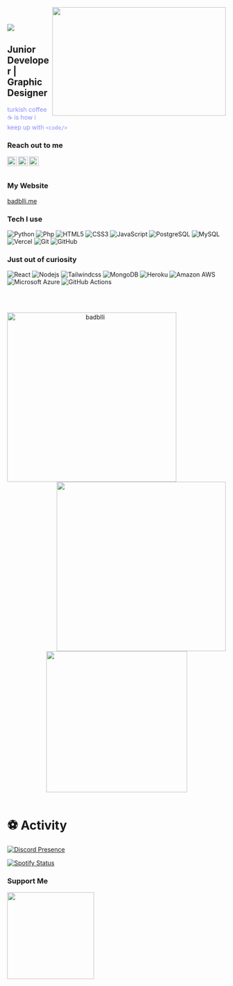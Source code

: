 <img src="https://media.giphy.com/media/QBGfW8HqzXzYDojCqo/giphy.gif" align="right" width="400" height="250">

<h1 align="left">
  <a href="https://git.io/typing-svg">
    <img src="https://readme-typing-svg.herokuapp.com/?color=898DFF&lines=Hello%2C+There!%F0%9F%91%8B;This+is+Busenur+Ad%C4%B1belli...;Nice+to+meet+you+to!">
  </a>
</h1>

## Junior Developer | Graphic Designer

<font color="#898DFF">turkish coffee :coffee: is how i keep up with `<code/>` </font>

### Reach out to me


[<img  width="22" src="https://unpkg.com/simple-icons@v4/icons/twitter.svg" align="left" />][twitter]
[<img  width="22" src="https://unpkg.com/simple-icons@v4/icons/linkedin.svg" align="left" />][linkedin]
[<img  width="22" src="https://unpkg.com/simple-icons@v4/icons/behance.svg" align="left" />][behance]

<br />
<br />

### My Website
[badblli.me](https://badblli.me)

### Tech I use
![Python](https://img.shields.io/badge/-Python-black?style=flat-square&logo=Python)
![Php](https://img.shields.io/badge/PHP-777BB4?style=flat-square&logo=php&logoColor=white)
![HTML5](https://img.shields.io/badge/-HTML5-E34F26?style=flat-square&logo=html5&logoColor=white)
![CSS3](https://img.shields.io/badge/-CSS3-1572B6?style=flat-square&logo=css3)
![JavaScript](https://img.shields.io/badge/-JavaScript-black?style=flat-square&logo=javascript)
![PostgreSQL](https://img.shields.io/badge/PostgreSQL-316192?style=flat-square&logo=postgresql&logoColor=white)
![MySQL](https://img.shields.io/badge/-MySQL-black?style=flat-square&logo=mysql)
![Vercel](	https://img.shields.io/badge/Vercel-000000?style=flat-square&logo=vercel&logoColor=white)
![Git](https://img.shields.io/badge/-Git-black?style=flat-square&logo=git)
![GitHub](https://img.shields.io/badge/-GitHub-181717?style=flat-square&logo=github)
<br />
### Just out of curiosity
![React](https://img.shields.io/badge/-React-black?style=flat-square&logo=react)
![Nodejs](https://img.shields.io/badge/-Nodejs-black?style=flat-square&logo=Node.js)
![Tailwindcss](https://img.shields.io/badge/-Tailwindcss-563D7C?style=flat-square&logo=tailwindcss)
![MongoDB](https://img.shields.io/badge/-MongoDB-black?style=flat-square&logo=mongodb)
![Heroku](https://img.shields.io/badge/-Heroku-430098?style=flat-square&logo=heroku)
![Amazon AWS](https://img.shields.io/badge/Amazon%20AWS-232F3E?style=flat-square&logo=amazon-aws)
![Microsoft Azure](https://img.shields.io/badge/Microsoft%20Azure-232F7E?style=flat-square&logo=microsoft-azure)
![GitHub Actions](https://img.shields.io/badge/GitHub_Actions-2088FF?style=flat-square&logo=github-actions&logoColor=white)



<br />
<br />



<p align=center>
  <div align=center>
    <a href="https://github.com/badblli/github-readme-streak-stats" title="Go to Source">
      <img align="left" width=390 src="https://github-readme-streak-stats.herokuapp.com/?user=badblli&theme=material-palenight&border=61dafb&hide_border=true" alt="badblli" />
    </a>
    <a href="https://github.com/anuraghazra/github-readme-stats" title="Go to Source">
      <img align="right" width=390 src="https://github-readme-stats.vercel.app/api?username=badblli&show_icons=true&theme=material-palenight&border_color=61dafb&hide_border=true" />
    </a>
  </div>
  <br><br><br><br><br><br><br><br><br>
  <div align=center>
    <a href="https://github.com/anuraghazra/github-readme-stats">
      <img width=325 align="center" src="https://github-readme-stats.vercel.app/api/top-langs/?username=badblli&hide=c%23,powershell,Mathematica,Ruby,Objective-C,Objective-C%2b%2b,Cuda&title_color=898DFF&text_color=ffffff&icon_color=61dafb&bg_color=20232a&langs_count=8&layout=compact&border_color=61dafb&hide_border=true" />
    </a>
  </div>
  <br>



[twitter]: https://twitter.com/illakikonusuruz
[linkedin]: https://www.linkedin.com/in/buse-ad%C4%B1belli-7a684a200/
[behance]: https://www.behance.net/bsnradblli5f34

# ⚽ Activity
[![Discord Presence](https://lanyard.cnrad.dev/api/790487581589504001)](https://discord.com/users/790487581589504001)

[![Spotify Status](https://spotify-readme-badge.vercel.app/api/now-playing)](https://github.com/15/07/spotify-badge)

### Support Me

<a href="https://www.buymeacoffee.com/badblli"><img src="https://cdn.buymeacoffee.com/buttons/v2/default-yellow.png" width="200" /></a>
